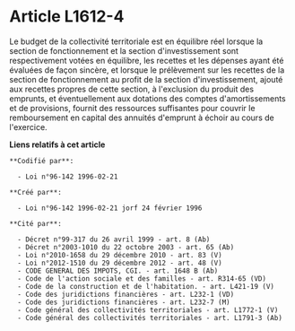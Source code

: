 # Article L1612-4

Le budget de la collectivité territoriale est en équilibre réel lorsque la section de fonctionnement et la section
d'investissement sont respectivement votées en équilibre, les recettes et les dépenses ayant été évaluées de façon sincère,
et lorsque le prélèvement sur les recettes de la section de fonctionnement au profit de la section d'investissement, ajouté
aux recettes propres de cette section, à l'exclusion du produit des emprunts, et éventuellement aux dotations des comptes
d'amortissements et de provisions, fournit des ressources suffisantes pour couvrir le remboursement en capital des annuités
d'emprunt à échoir au cours de l'exercice.

**Liens relatifs à cet article**

	**Codifié par**:

	  - Loi n°96-142 1996-02-21

	**Créé par**:

	  - Loi n°96-142 1996-02-21 jorf 24 février 1996

	**Cité par**:

	  - Décret n°99-317 du 26 avril 1999 - art. 8 (Ab)
	  - Décret n°2003-1010 du 22 octobre 2003 - art. 65 (Ab)
	  - Loi n°2010-1658 du 29 décembre 2010 - art. 83 (V)
	  - Loi n°2012-1510 du 29 décembre 2012 - art. 48 (V)
	  - CODE GENERAL DES IMPOTS, CGI. - art. 1648 B (Ab)
	  - Code de l'action sociale et des familles - art. R314-65 (VD)
	  - Code de la construction et de l'habitation. - art. L421-19 (V)
	  - Code des juridictions financières - art. L232-1 (VD)
	  - Code des juridictions financières - art. L232-7 (M)
	  - Code général des collectivités territoriales - art. L1772-1 (V)
	  - Code général des collectivités territoriales - art. L1791-3 (Ab)
